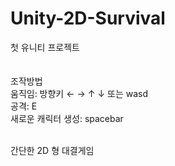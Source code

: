 # Unity-2D-Survival
첫 유니티 프로젝트<br>
<br>
<br>
조작방법<br>
움직임: 방향키 ← → ↑ ↓ 또는 wasd <br>
공격: E <br>
새로운 캐릭터 생성: spacebar <br>

<br>
간단한 2D 형 대결게임<br>
